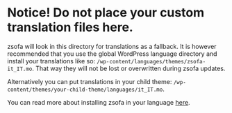 # Notice! Do not place your custom translation files here.

zsofa will look in this directory for translations as a fallback. It is however recommended that you use the global WordPress language directory and install your translations like so: `/wp-content/languages/themes/zsofa-it_IT.mo`. That way they will not be lost or overwritten during zsofa updates.

Alternatively you can put translations in your child theme: `/wp-content/themes/your-child-theme/languages/it_IT.mo`.

You can read more about installing zsofa in your language [here](http://docs.woocommerce.com/document/installing-zsofa-in-your-language/).
